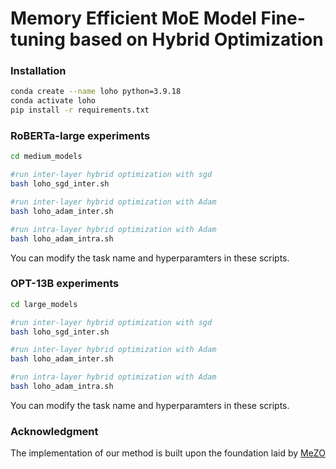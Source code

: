 # Memory Efficient MoE Model Fine-tuning based on Hybrid Optimization

### Installation
```bash
conda create --name loho python=3.9.18
conda activate loho
pip install -r requirements.txt
```

### RoBERTa-large experiments
```bash
cd medium_models

#run inter-layer hybrid optimization with sgd
bash loho_sgd_inter.sh

#run inter-layer hybrid optimization with Adam
bash loho_adam_inter.sh

#run intra-layer hybrid optimization with Adam
bash loho_adam_intra.sh
```
You can modify the task name and hyperparamters in these scripts.

### OPT-13B experiments
```bash
cd large_models

#run inter-layer hybrid optimization with sgd
bash loho_sgd_inter.sh

#run inter-layer hybrid optimization with Adam
bash loho_adam_inter.sh

#run intra-layer hybrid optimization with Adam
bash loho_adam_intra.sh
```
You can modify the task name and hyperparamters in these scripts.

### Acknowledgment
The implementation of our method is built upon the foundation laid by [MeZO](https://github.com/princeton-nlp/MeZO)
